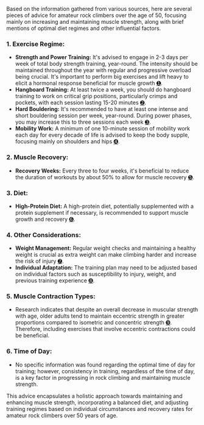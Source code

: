Based on the information gathered from various sources, here are several pieces of advice for amateur rock climbers over the age of 50, focusing mainly on increasing and maintaining muscle strength, along with brief mentions of optimal diet regimes and other influential factors.

### 1. **Exercise Regime:**
   - **Strength and Power Training:** It's advised to engage in 2-3 days per week of total body strength training, year-round. The intensity should be maintained throughout the year with regular and progressive overload being crucial. It's important to perform big exercises and lift heavy to elicit a hormonal response beneficial for muscle growth [➊](https://www.climbstrong.com/education-center/training-considerations-older-climbers/).
   - **Hangboard Training:** At least twice a week, you should do hangboard training to work on critical grip positions, particularly crimps and pockets, with each session lasting 15-20 minutes [➋](https://www.climbstrong.com/education-center/training-considerations-older-climbers/).
   - **Hard Bouldering:** It's recommended to have at least one intense and short bouldering session per week, year-round. During power phases, you may increase this to three sessions each week [➌](https://www.climbstrong.com/education-center/training-considerations-older-climbers/).
   - **Mobility Work:** A minimum of one 10-minute session of mobility work each day for every decade of life is advised to keep the body supple, focusing mainly on shoulders and hips [➍](https://www.climbstrong.com/education-center/training-considerations-older-climbers/).

### 2. **Muscle Recovery:**
   - **Recovery Weeks:** Every three to four weeks, it's beneficial to reduce the duration of workouts by about 50% to allow for muscle recovery [➎](https://www.climbstrong.com/education-center/training-considerations-older-climbers/).

### 3. **Diet:**
   - **High-Protein Diet:** A high-protein diet, potentially supplemented with a protein supplement if necessary, is recommended to support muscle growth and recovery [➏](https://www.strengthlog.com/building-muscle-after-50/#:~:text=A%20proven%20strength%20training%20program,enough%20from%20your%20regular%20meals).

### 4. **Other Considerations:**
   - **Weight Management:** Regular weight checks and maintaining a healthy weight is crucial as extra weight can make climbing harder and increase the risk of injury [➐](https://www.climbstrong.com/education-center/training-considerations-older-climbers/).
   - **Individual Adaptation:** The training plan may need to be adjusted based on individual factors such as susceptibility to injury, weight, and previous training experience [➑](https://www.climbing.com/skills/getting-older-heres-what-coach-says-to-do-to-keep-cranking/).

### 5. **Muscle Contraction Types:**
   - Research indicates that despite an overall decrease in muscular strength with age, older adults tend to maintain eccentric strength in greater proportions compared to isometric and concentric strength [➒](https://journals.aiac.org.au/index.php/IJKSS/article/view/6995#:~:text=Background%3A%20Despite%20an%20overall%20decrease,CON%20strength%20is%20relatively%20unknown). Therefore, including exercises that involve eccentric contractions could be beneficial.

### 6. **Time of Day:**
   - No specific information was found regarding the optimal time of day for training; however, consistency in training, regardless of the time of day, is a key factor in progressing in rock climbing and maintaining muscle strength.

This advice encapsulates a holistic approach towards maintaining and enhancing muscle strength, incorporating a balanced diet, and adjusting training regimes based on individual circumstances and recovery rates for amateur rock climbers over 50 years of age.